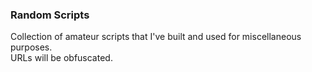 ### Random Scripts
Collection of amateur scripts that I've built and used for miscellaneous purposes.  
URLs will be obfuscated.
